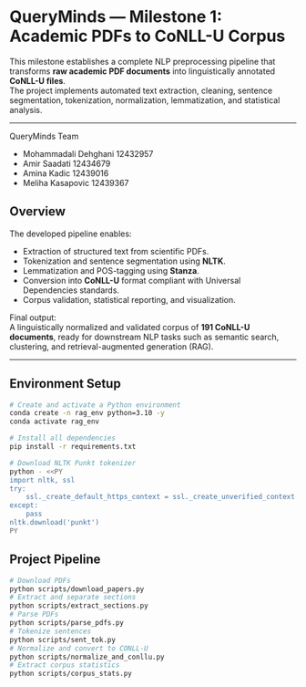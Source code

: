 # QueryMinds — Milestone 1: Academic PDFs to CoNLL-U Corpus

This milestone establishes a complete NLP preprocessing pipeline that transforms **raw academic PDF documents** into linguistically annotated **CoNLL-U files**.  
The project implements automated text extraction, cleaning, sentence segmentation, tokenization, normalization, lemmatization, and statistical analysis.

---
QueryMinds Team
- Mohammadali Dehghani 12432957
- Amir Saadati 12434679
- Amina Kadic 12439016
- Meliha Kasapovic 12439367
  
## Overview



The developed pipeline enables:
- Extraction of structured text from scientific PDFs.  
- Tokenization and sentence segmentation using **NLTK**.  
- Lemmatization and POS-tagging using **Stanza**.  
- Conversion into **CoNLL-U** format compliant with Universal Dependencies standards.  
- Corpus validation, statistical reporting, and visualization.

Final output:  
A linguistically normalized and validated corpus of **191 CoNLL-U documents**, ready for downstream NLP tasks such as semantic search, clustering, and retrieval-augmented generation (RAG).

---

## Environment Setup

```bash
# Create and activate a Python environment
conda create -n rag_env python=3.10 -y
conda activate rag_env

# Install all dependencies
pip install -r requirements.txt

# Download NLTK Punkt tokenizer
python - <<PY
import nltk, ssl
try:
    ssl._create_default_https_context = ssl._create_unverified_context
except:
    pass
nltk.download('punkt')
PY
```
## Project Pipeline 
```bash
# Download PDFs
python scripts/download_papers.py
# Extract and separate sections
python scripts/extract_sections.py
# Parse PDFs
python scripts/parse_pdfs.py
# Tokenize sentences
python scripts/sent_tok.py
# Normalize and convert to CONLL-U
python scripts/normalize_and_conllu.py
# Extract corpus statistics
python scripts/corpus_stats.py
```

